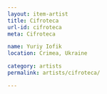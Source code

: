 ```yaml
---
layout: item-artist
title: Cifroteca
url-id: cifroteca
meta: Cifroteca

name: Yuriy Iofik
location: Crimea, Ukraine

category: artists
permalink: artists/cifroteca/

---
```



